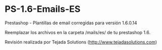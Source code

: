 # PS-1.6-Emails-ES
Prestashop - Plantillas de email corregidas para versión 1.6.0.14

Reemplazar los archivos en la carpeta /mails/es/ de tu prestashop 1.6.

Revisión realizada por Tejada Solutions (http://www.tejadasolutions.com)
